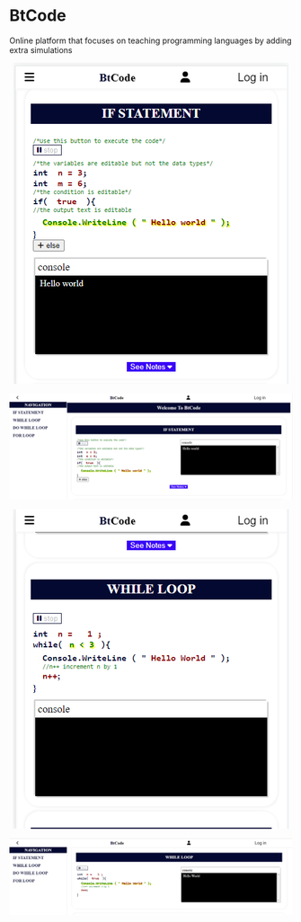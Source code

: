# BtCode
Online platform that focuses on teaching programming languages by adding extra simulations

<p align="center">
<img src="https://github.com/Siyabongahenry/Project-Images/blob/main/BtCode/Bt-If-1.png"/>
</p>
<p align="center">
<img src="https://github.com/Siyabongahenry/Project-Images/blob/main/BtCode/Bt-If-2.png"/>
</p>
<p align="center">
<img src="https://github.com/Siyabongahenry/Project-Images/blob/main/BtCode/Bt-while-1.png"/>
</p>
<p align="center">
<img src="https://github.com/Siyabongahenry/Project-Images/blob/main/BtCode/Bt-while-2.png"/>
</p>
